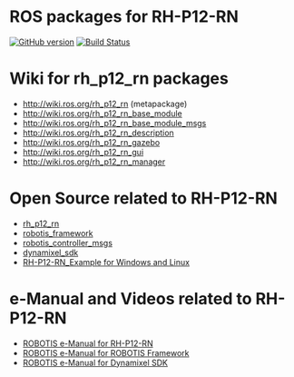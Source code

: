 # ROS packages for RH-P12-RN 
[![GitHub version](https://badge.fury.io/gh/ROBOTIS-GIT%2FRH-P12-RN.svg)](https://badge.fury.io/gh/ROBOTIS-GIT%2FRH-P12-RN) [![Build Status](https://travis-ci.org/ROBOTIS-GIT/RH-P12-RN.svg?branch=master)](https://travis-ci.org/ROBOTIS-GIT/RH-P12-RN)

# Wiki for rh_p12_rn packages
- http://wiki.ros.org/rh_p12_rn (metapackage)
- http://wiki.ros.org/rh_p12_rn_base_module
- http://wiki.ros.org/rh_p12_rn_base_module_msgs
- http://wiki.ros.org/rh_p12_rn_description
- http://wiki.ros.org/rh_p12_rn_gazebo
- http://wiki.ros.org/rh_p12_rn_gui
- http://wiki.ros.org/rh_p12_rn_manager

# Open Source related to RH-P12-RN
- [rh_p12_rn](https://github.com/ROBOTIS-GIT/RH-P12-RN)
- [robotis_framework](https://github.com/ROBOTIS-GIT/ROBOTIS-Framework)
- [robotis_controller_msgs](https://github.com/ROBOTIS-GIT/ROBOTIS-Framework-msgs)
- [dynamixel_sdk](https://github.com/ROBOTIS-GIT/DynamixelSDK)
- [RH-P12-RN_Example for Windows and Linux](https://github.com/ROBOTIS-GIT/RH-P12-RN_Example)

# e-Manual and Videos related to RH-P12-RN
- [ROBOTIS e-Manual for RH-P12-RN](http://emanual.robotis.com/docs/en/platform/rh_p12_rn/)
- [ROBOTIS e-Manual for ROBOTIS Framework](http://emanual.robotis.com/docs/en/software/robotis_framework_packages/)
- [ROBOTIS e-Manual for Dynamixel SDK](http://emanual.robotis.com/docs/en/software/dynamixel/dynamixel_sdk/overview/)
